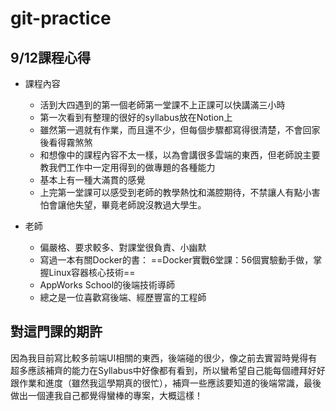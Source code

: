 # git-practice
9/12課程心得
---
- 課程內容
  - 活到大四遇到的第一個老師第一堂課不上正課可以快講滿三小時
  - 第一次看到有整理的很好的syllabus放在Notion上
  - 雖然第一週就有作業，而且還不少，但每個步驟都寫得很清楚，不會回家後看得霧煞煞
  - 和想像中的課程內容不太一樣，以為會講很多雲端的東西，但老師說主要教我們工作中一定用得到的做專題的各種能力
  - 基本上有一種大滿貫的感覺
  - 上完第一堂課可以感受到老師的教學熱忱和滿腔期待，不禁讓人有點小害怕會讓他失望，畢竟老師說沒教過大學生。

- 老師
  - 偏嚴格、要求較多、對課堂很負責、小幽默
  - 寫過一本有關Docker的書： ==Docker實戰6堂課：56個實驗動手做，掌握Linux容器核心技術==
  - AppWorks School的後端技術導師
  - 總之是一位喜歡寫後端、經歷豐富的工程師

對這門課的期許
---
因為我目前寫比較多前端UI相關的東西，後端碰的很少，像之前去實習時覺得有超多應該補齊的能力在Syllabus中好像都有看到，所以蠻希望自己能每個禮拜好好跟作業和進度（雖然我這學期真的很忙），補齊一些應該要知道的後端常識，最後做出一個連我自己都覺得蠻棒的專案，大概這樣！
